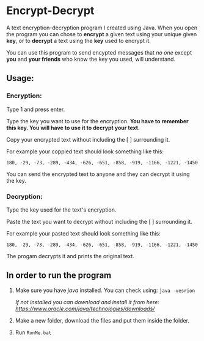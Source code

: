 # Encrypt-Decrypt
A text encryption-decryption program I created using Java.
When you open the program you can chose to **encrypt** a given text using your unique given **key**, or to **decrypt** a text using the **key** used to encrypt it.

You can use this program to send encypted messages that *no one* except **you** and **your friends** who know the key you used, will understand.


## Usage:
### Encryption:
Type 1 and press enter.

Type the key you want to use for the encryption. **You have to remember this key. You will have to use it to decrypt your text.**

Copy your encrypted text without including the [          ] surrounding it.

For example your coppied text should look something like this: 

```180, -29, -73, -289, -434, -626, -651, -858, -919, -1166, -1221, -1450```

You can send the encrypted text to anyone and they can decrypt it using the key.

### Decryption:
Type the key used for the text's encryption.

Paste the text you want to decrypt without including the [          ] surrounding it.

For example your pasted text should look something like this: 

```180, -29, -73, -289, -434, -626, -651, -858, -919, -1166, -1221, -1450```

The progam decrypts it and prints the original text.

## **In order to run the program**

1) Make sure you have *java* installed. You can check using: ```java -vesrion```

      *If not installed you can download and install it from here: https://www.oracle.com/java/technologies/downloads/*

2) Make a new folder, download the files and put them inside the folder.

4) Run  ```RunMe.bat```
